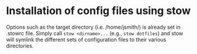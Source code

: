 # Installation of config files using stow
Options such as the target directory (i.e. /home/jsmith/) is already set in .stowrc file. Simply call `stow <dirname>...` (e.g., `stow dotfiles`) and stow will symlink the different sets of configuration files to their various directories.
